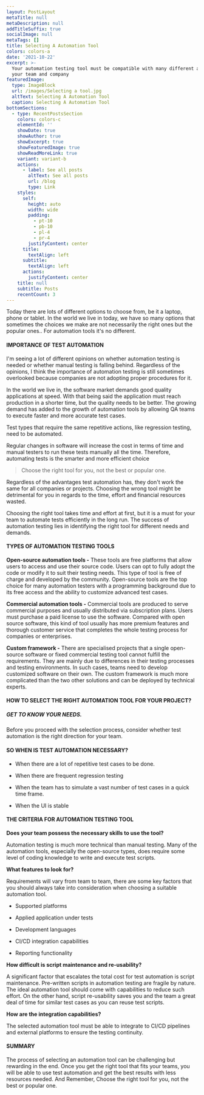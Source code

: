 ```yaml
---
layout: PostLayout
metaTitle: null
metaDescription: null
addTitleSuffix: true
socialImage: null
metaTags: []
title: Selecting A Automation Tool
colors: colors-a
date: '2021-10-22'
excerpt: >-
  Your automation testing tool must be compatible with many different aspects of
  your team and company
featuredImage:
  type: ImageBlock
  url: /images/Selecting a tool.jpg
  altText: Selecting A Automation Tool
  caption: Selecting A Automation Tool
bottomSections:
  - type: RecentPostsSection
    colors: colors-c
    elementId: ''
    showDate: true
    showAuthor: true
    showExcerpt: true
    showFeaturedImage: true
    showReadMoreLink: true
    variant: variant-b
    actions:
      - label: See all posts
        altText: See all posts
        url: /blog
        type: Link
    styles:
      self:
        height: auto
        width: wide
        padding:
          - pt-10
          - pb-10
          - pl-4
          - pr-4
        justifyContent: center
      title:
        textAlign: left
      subtitle:
        textAlign: left
      actions:
        justifyContent: center
    title: null
    subtitle: Posts
    recentCount: 3
---
```

Today there are lots of different options to choose from, be it a laptop, phone or tablet. In the world we live in today, we have so many options that sometimes the choices we make are not necessarily the right ones but the popular ones.. For automation tools it's no different.

#### IMPORTANCE OF TEST AUTOMATION

I'm seeing a lot of different opinions on whether automation testing is needed or whether manual testing is falling behind. Regardless of the opinions, I think the importance of automation testing is still sometimes overlooked because companies are not adopting proper procedures for it.

In the world we live in, the software market demands good quality applications at speed. With that being said the application must reach production in a shorter time, but the quality needs to be better. The growing demand has added to the growth of automation tools by allowing QA teams to execute faster and more accurate test cases.

Test types that require the same repetitive actions, like regression testing, need to be automated. 

Regular changes in software will increase the cost in terms of time and manual testers to run these tests manually all the time. Therefore, automating tests is the smarter and more efficient choice

> Choose the right tool for you, not the best or popular one.

Regardless of the advantages test automation has, they don't work the same for all companies or projects. Choosing the wrong tool might be detrimental for you in regards to the time, effort and financial resources wasted.

Choosing the right tool takes time and effort at first, but it is a must for your team to automate tests efficiently in the long run. The success of automation testing lies in identifying the right tool for different needs and demands.

#### TYPES OF AUTOMATION TESTING TOOLS

**Open-source automation tools -** These tools are free platforms that allow users to access and use their source code. Users can opt to fully adopt the code or modify it to suit their testing needs. This type of tool is free of charge and developed by the community. Open-source tools are the top choice for many automation testers with a programming background due to its free access and the ability to customize advanced test cases.

**Commercial automation tools -** Commercial tools are produced to serve commercial purposes and usually distributed via subscription plans. Users must purchase a paid license to use the software. Compared with open source software, this kind of tool usually has more premium features and thorough customer service that completes the whole testing process for companies or enterprises.

**Custom framework -** There are specialised projects that a single open-source software or fixed commercial testing tool cannot fulfill the requirements. They are mainly due to differences in their testing processes and testing environments. In such cases, teams need to develop customized software on their own. The custom framework is much more complicated than the two other solutions and can be deployed by technical experts.

#### HOW TO SELECT THE RIGHT AUTOMATION TOOL FOR YOUR PROJECT?

##### GET TO KNOW YOUR NEEDS.

Before you proceed with the selection process, consider whether test automation is the right direction for your team.

#### SO WHEN IS TEST AUTOMATION NECESSARY?

*   When there are a lot of repetitive test cases to be done.

*   When there are frequent regression testing

*   When the team has to simulate a vast number of test cases in a quick time frame.

*   When the UI is stable

#### THE CRITERIA FOR AUTOMATION TESTING TOOL

**Does your team possess the necessary skills to use the tool?**

Automation testing is much more technical than manual testing. Many of the automation tools, especially the open-source types, does require some level of coding knowledge to write and execute test scripts.

**What features to look for?**

Requirements will vary from team to team, there are some key factors that you should always take into consideration when choosing a suitable automation tool.

*   Supported platforms

*   Applied application under tests

*   Development languages

*   CI/CD integration capabilities

*   Reporting functionality

**How difficult is script maintenance and re-usability?**

A significant factor that escalates the total cost for test automation is script maintenance. Pre-written scripts in automation testing are fragile by nature. The ideal automation tool should come with capabilities to reduce such effort. On the other hand, script re-usability saves you and the team a great deal of time for similar test cases as you can reuse test scripts.

**How are the integration capabilities?**

The selected automation tool must be able to integrate to CI/CD pipelines and external platforms to ensure the testing continuity.

#### SUMMARY

The process of selecting an automation tool can be challenging but rewarding in the end. Once you get the right tool that fits your teams, you will be able to use test automation and get the best results with less resources needed. And Remember, Choose the right tool for you, not the best or popular one.
